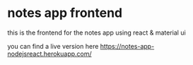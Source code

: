 # notes app frontend

this is the frontend for the notes app using react & material ui 

you can find a live version here https://notes-app-nodejsreact.herokuapp.com/

